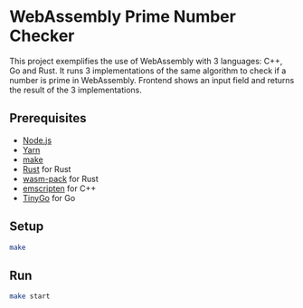 # WebAssembly Prime Number Checker

This project exemplifies the use of WebAssembly with 3 languages: C++, Go and Rust.
It runs 3 implementations of the same algorithm to check if a number is prime in WebAssembly.
Frontend shows an input field and returns the result of the 3 implementations.

## Prerequisites

- [Node.js](https://nodejs.org/en/)
- [Yarn](https://yarnpkg.com/)
- [make](https://www.gnu.org/software/make/)
- [Rust](https://www.rust-lang.org/tools/install) for Rust
- [wasm-pack](https://rustwasm.github.io/wasm-pack/installer/) for Rust
- [emscripten](https://emscripten.org/docs/getting_started/downloads.html#installation-instructions-using-the-emsdk-recommended) for C++
- [TinyGo](https://tinygo.org/getting-started/) for Go

## Setup

```sh
make
```

## Run

```sh
make start
```
